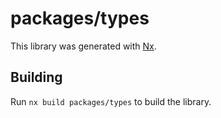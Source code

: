# packages/types

This library was generated with [Nx](https://nx.dev).

## Building

Run `nx build packages/types` to build the library.
